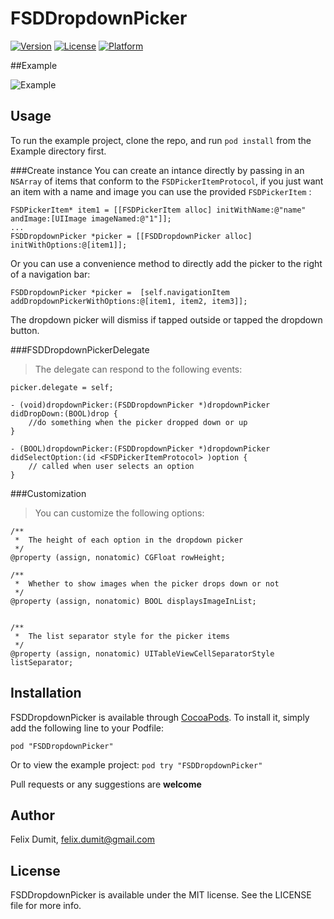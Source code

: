 # FSDDropdownPicker

<!--[![CI Status](http://img.shields.io/travis/felix-dumit/FSDDropdownPicker.svg?style=flat)](https://travis-ci.org/felix-dumit/FSDDropdownPicker)-->
[![Version](https://img.shields.io/cocoapods/v/FSDDropdownPicker.svg?style=flat)](http://cocoadocs.org/docsets/FSDDropdownPicker)
[![License](https://img.shields.io/cocoapods/l/FSDDropdownPicker.svg?style=flat)](http://cocoadocs.org/docsets/FSDDropdownPicker)
[![Platform](https://img.shields.io/cocoapods/p/FSDDropdownPicker.svg?style=flat)](http://cocoadocs.org/docsets/FSDDropdownPicker)

##Example

![Example](http://gifyu.com/images/temp2.gif)

## Usage

To run the example project, clone the repo, and run `pod install` from the Example directory first.

###Create instance
You can create an intance directly by passing in an `NSArray` of items that conform to the `FSDPickerItemProtocol`, if you just want an item with a name and image you can use the provided `FSDPickerItem` :

```objc
FSDPickerItem* item1 = [[FSDPickerItem alloc] initWithName:@"name" andImage:[UIImage imageNamed:@"1"]];
...    
FSDDropdownPicker *picker = [[FSDDropdownPicker alloc] initWithOptions:@[item1]];    
```

Or you can use a convenience method to directly add the picker to the right of a navigation bar: 


```objc 
FSDDropdownPicker *picker =  [self.navigationItem addDropdownPickerWithOptions:@[item1, item2, item3]];
```

The dropdown picker will dismiss if tapped outside or tapped the dropdown button.

###FSDDropdownPickerDelegate
> The delegate can respond to the following events:

```objc
picker.delegate = self;

- (void)dropdownPicker:(FSDDropdownPicker *)dropdownPicker didDropDown:(BOOL)drop {
    //do something when the picker dropped down or up
}
```

```objc
- (BOOL)dropdownPicker:(FSDDropdownPicker *)dropdownPicker 	didSelectOption:(id <FSDPickerItemProtocol> )option {
	// called when user selects an option
}
```

###Customization
> You can customize the following options: 

```objc
/**
 *  The height of each option in the dropdown picker
 */
@property (assign, nonatomic) CGFloat rowHeight;

/**
 *  Whether to show images when the picker drops down or not
 */
@property (assign, nonatomic) BOOL displaysImageInList;


/**
 *  The list separator style for the picker items
 */
@property (assign, nonatomic) UITableViewCellSeparatorStyle listSeparator;

```
## Installation

 FSDDropdownPicker is available through [CocoaPods](http://cocoapods.org). To install
it, simply add the following line to your Podfile:

    pod "FSDDropdownPicker"
 
  Or to view the example project:
    ```
    pod try "FSDDropdownPicker"
    ```

 
 Pull requests or any suggestions are **welcome**

## Author

Felix Dumit, felix.dumit@gmail.com

## License

FSDDropdownPicker is available under the MIT license. See the LICENSE file for more info.

